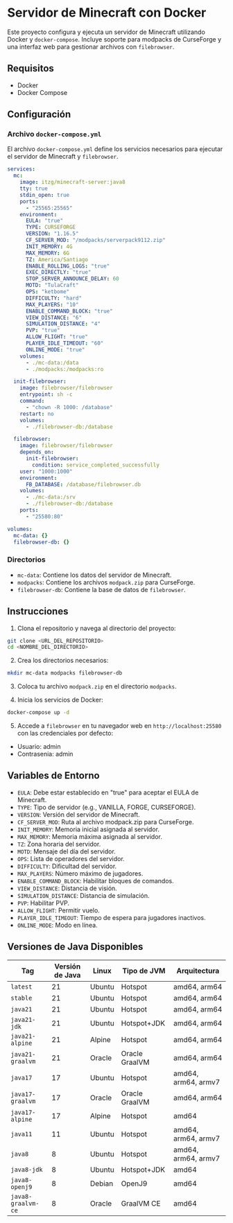 # Servidor de Minecraft con Docker

Este proyecto configura y ejecuta un servidor de Minecraft utilizando Docker y `docker-compose`. Incluye soporte para modpacks de CurseForge y una interfaz web para gestionar archivos con `filebrowser`.

## Requisitos

- Docker
- Docker Compose

## Configuración

### Archivo `docker-compose.yml`

El archivo `docker-compose.yml` define los servicios necesarios para ejecutar el servidor de Minecraft y `filebrowser`.

```yaml
services:
  mc:
    image: itzg/minecraft-server:java8
    tty: true
    stdin_open: true
    ports:
      - "25565:25565"
    environment:
      EULA: "true"
      TYPE: CURSEFORGE
      VERSION: "1.16.5"
      CF_SERVER_MOD: "/modpacks/serverpack9112.zip"
      INIT_MEMORY: 4G
      MAX_MEMORY: 6G
      TZ: America/Santiago
      ENABLE_ROLLING_LOGS: "true"
      EXEC_DIRECTLY: "true"
      STOP_SERVER_ANNOUNCE_DELAY: 60
      MOTD: "TulaCraft"
      OPS: "ketbome"
      DIFFICULTY: "hard"
      MAX_PLAYERS: "10"
      ENABLE_COMMAND_BLOCK: "true"
      VIEW_DISTANCE: "6"
      SIMULATION_DISTANCE: "4"
      PVP: "true"
      ALLOW_FLIGHT: "true"
      PLAYER_IDLE_TIMEOUT: "60"
      ONLINE_MODE: "true"
    volumes:
      - ./mc-data:/data
      - ./modpacks:/modpacks:ro

  init-filebrowser:
    image: filebrowser/filebrowser
    entrypoint: sh -c
    command:
      - "chown -R 1000: /database"
    restart: no
    volumes:
      - ./filebrowser-db:/database

  filebrowser:
    image: filebrowser/filebrowser
    depends_on:
      init-filebrowser:
        condition: service_completed_successfully
    user: "1000:1000"
    environment:
      FB_DATABASE: /database/filebrowser.db
    volumes:
      - ./mc-data:/srv
      - ./filebrowser-db:/database
    ports:
      - "25580:80"

volumes:
  mc-data: {}
  filebrowser-db: {}
```

### Directorios

- `mc-data`: Contiene los datos del servidor de Minecraft.
- `modpacks`: Contiene los archivos `modpack.zip` para CurseForge.
- `filebrowser-db`: Contiene la base de datos de `filebrowser`.

## Instrucciones

1. Clona el repositorio y navega al directorio del proyecto:

```bash
git clone <URL_DEL_REPOSITORIO>
cd <NOMBRE_DEL_DIRECTORIO>
```

2. Crea los directorios necesarios:

```bash
mkdir mc-data modpacks filebrowser-db
```

3. Coloca tu archivo `modpack.zip` en el directorio `modpacks`.

4. Inicia los servicios de Docker:

```bash
docker-compose up -d
```

5. Accede a `filebrowser` en tu navegador web en `http://localhost:25580` con las credenciales por defecto:

- Usuario: admin
- Contrasenia: admin

## Variables de Entorno

- `EULA`: Debe estar establecido en "true" para aceptar el EULA de Minecraft.
- `TYPE`: Tipo de servidor (e.g., VANILLA, FORGE, CURSEFORGE).
- `VERSION`: Versión del servidor de Minecraft.
- `CF_SERVER_MOD`: Ruta al archivo modpack.zip para CurseForge.
- `INIT_MEMORY`: Memoria inicial asignada al servidor.
- `MAX_MEMORY`: Memoria máxima asignada al servidor.
- `TZ`: Zona horaria del servidor.
- `MOTD`: Mensaje del día del servidor.
- `OPS`: Lista de operadores del servidor.
- `DIFFICULTY`: Dificultad del servidor.
- `MAX_PLAYERS`: Número máximo de jugadores.
- `ENABLE_COMMAND_BLOCK`: Habilitar bloques de comandos.
- `VIEW_DISTANCE`: Distancia de visión.
- `SIMULATION_DISTANCE`: Distancia de simulación.
- `PVP`: Habilitar PVP.
- `ALLOW_FLIGHT`: Permitir vuelo.
- `PLAYER_IDLE_TIMEOUT`: Tiempo de espera para jugadores inactivos.
- `ONLINE_MODE`: Modo en línea.

## Versiones de Java Disponibles

| Tag                | Versión de Java | Linux   | Tipo de JVM       | Arquitectura              |
|--------------------|-----------------|---------|-------------------|---------------------------|
| `latest`           | 21              | Ubuntu  | Hotspot           | amd64, arm64              |
| `stable`           | 21              | Ubuntu  | Hotspot           | amd64, arm64              |
| `java21`           | 21              | Ubuntu  | Hotspot           | amd64, arm64              |
| `java21-jdk`       | 21              | Ubuntu  | Hotspot+JDK       | amd64, arm64              |
| `java21-alpine`    | 21              | Alpine  | Hotspot           | amd64, arm64              |
| `java21-graalvm`   | 21              | Oracle  | Oracle GraalVM    | amd64, arm64              |
| `java17`           | 17              | Ubuntu  | Hotspot           | amd64, arm64, armv7       |
| `java17-graalvm`   | 17              | Oracle  | Oracle GraalVM    | amd64, arm64              |
| `java17-alpine`    | 17              | Alpine  | Hotspot           | amd64                     |
| `java11`           | 11              | Ubuntu  | Hotspot           | amd64, arm64, armv7       |
| `java8`            | 8               | Ubuntu  | Hotspot           | amd64, arm64, armv7       |
| `java8-jdk`        | 8               | Ubuntu  | Hotspot+JDK       | amd64                     |
| `java8-openj9`     | 8               | Debian  | OpenJ9            | amd64                     |
| `java8-graalvm-ce` | 8               | Oracle  | GraalVM CE        | amd64                     |
